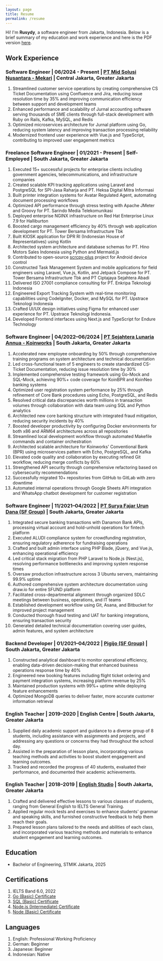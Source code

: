 ```yaml
---
layout: page
title: Resume
permalink: /resume
---
```


Hi! I'm **Rusydy**, a software engineer from Jakarta, Indonesia. Below is a brief summary of my education and work experience and here is the PDF version [here](/assets/resume.pdf).

## Work Experience

### **Software Engineer** | 06/2024 - Present | **[PT Mid Solusi Nusantara - Mekari](https://mekari.com/)** | Central Jakarta, Greater Jakarta

1.  Streamlined customer service operations by creating comprehensive CS Ticket Documentation using Confluence and Jira, reducing issue resolution time by 35% and improving communication efficiency between support and development teams
2.  Enhanced performance and scalability of Jurnal accounting software serving thousands of SME clients through full-stack development with Ruby on Rails, Kafka, MySQL, and Redis
3.  Optimized microservices architecture for Jurnal platform using Go, reducing system latency and improving transaction processing reliability
4.  Modernized frontend user experience with Vue.js and TypeScript, contributing to improved user engagement metrics

### **Freelance Software Engineer** | 01/2021 - Present | **Self-Employed** | South Jakarta, Greater Jakarta

1.  Executed 15+ successful projects for enterprise clients including government agencies, telecommunications, and infrastructure companies
2.  Created scalable KPI tracking applications using Laravel and PostgreSQL for SPI-Jasa Raharja and PT. Heksa Digital Mitra Informasi
3.  Built printer integration systems for Avatar Regulated Agent, automating document processing workflows
4.  Optimized API performance through stress testing with Apache JMeter and Groovy for PT. Sarindo Media Telekomunikasi
5.  Deployed enterprise NGINX infrastructure on Red Hat Enterprise Linux 7.9 for Halliburton
6.  Boosted cargo management efficiency by 40% through web application development for PT. Tower Bersama Infrastructure Tbk
7.  Built KIOSK application for DPR RI (Indonesian House of Representatives) using Kotlin
8.  Architected system architecture and database schemas for PT. Hino Motors Sales Indonesia using Python and Mermaid.js
9.  Contributed to open-source [scrcpy-plus](https://github.com/Frontesque/scrcpy-plus) project for Android device control
10. Constructed Task Management System and mobile applications for field engineers using Laravel, Vue.js, Kotlin, and Jetpack Compose for PT. Tower Bersama Infrastructure Tbk and PT Ciptajaya Sejahtera Abadi
11. Delivered ISO 27001 compliance consulting for PT. Enkripa Teknologi Indonesia
12. Engineered Export Tracking System with real-time monitoring capabilities using CodeIgniter, Docker, and MySQL for PT. Upstrace Teknologi Indonesia
13. Crafted UI/UX design initiatives using Figma for enhanced user experience for PT. Upstrace Teknologi Indonesia.
14. Developed Frontend interfaces using Next.js and TypeScript for Endure Technology

### **Software Engineer** | 04/2022–06/2024 | **[PT Sejahtera Lunaria Annua - Koinworks](https://koinworks.com/)** | South Jakarta, Greater Jakarta

1.  Accelerated new employee onboarding by 50% through comprehensive training programs on system architecture and technical documentation
2.  Led cross-functional team of 5 engineers to create standardized CS-Ticket Documentation, reducing issue resolution time by 30%
3.  Implemented comprehensive testing framework using Go-Mock and SQL-Mock, achieving 90%+ code coverage for KoinBPR and KoinNeo banking systems
4.  Optimized user registration system performance by 25% through refinement of Core Bank procedures using Echo, PostgreSQL, and Redis
5.  Resolved critical data discrepancies worth millions in transaction volumes through collaboration with data team using SQL and Python analytics
6.  Architected new core banking structure with integrated fraud mitigation, reducing security incidents by 40%
7.  Boosted developer productivity by configuring Docker environments for both x86 and ARM64 architectures across all repositories
8.  Streamlined local development workflow through automated Makefile commands and container orchestration
9.  Architected scalable architecture for Koinworks' Conventional Bank (BPR) using microservices pattern with Echo, PostgreSQL, and Kafka
10. Elevated code quality and collaboration by executing refined Git workflow, reducing merge conflicts by 60%
11. Strengthened API security through comprehensive refactoring based on cybersecurity recommendations
12. Successfully migrated 10+ repositories from GitHub to GitLab with zero downtime
13. Automated internal operations through Google Sheets API integration and WhatsApp chatbot development for customer registration

### **Software Engineer** | 11/2021–04/2022 | **[PT Surya Fajar Urun Dana (SF Group)](https://sfund.id/)** | South Jakarta, Greater Jakarta

1.  Integrated secure banking transactions with Danamon Bank APIs, processing virtual account and hold-unhold operations for fintech platform
2.  Executed ALUDI compliance system for crowdfunding registration, ensuring regulatory adherence for fundraising operations
3.  Crafted and built admin interface using PHP Blade, jQuery, and Vue.js, enhancing operational efficiency
4.  Led critical stack migration from PHP Laravel to Node.js (Nest.js), resolving performance bottlenecks and improving system response times
5.  Oversaw production infrastructure across 3 Ubuntu servers, maintaining 99.9% uptime
6.  Authored comprehensive system architecture documentation using draw.io for entire SFUND platform
7.  Facilitated cross-departmental alignment through organized SDLC meetings between business, operations, and IT teams
8.  Established development workflow using Git, Asana, and Bitbucket for improved project management
9.  Conducted thorough fraud testing and UAT for banking integrations, ensuring transaction security
10. Generated detailed technical documentation covering user guides, admin features, and system architecture

### **Backend Developer** | 01/2021–04/2022 | **[Pigijo (SF Group)](https://pigijo.com/)** | South Jakarta, Greater Jakarta

1.  Constructed analytical dashboard to monitor operational efficiency, enabling data-driven decision-making that enhanced business operations response time by 40%
2.  Engineered new booking features including flight ticket ordering and payment integration systems, increasing platform revenue by 25%
3.  Maintained production systems with 99%+ uptime while deploying feature enhancements
4.  Optimized MongoDB queries to deliver faster, more accurate customer information retrieval

### **English Teacher** | 2019–2020 | **English Centre** | South Jakarta, Greater Jakarta

1.  Supplied daily academic support and guidance to a diverse group of 8 students, including assistance with assignments and projects, and addressing any questions or concerns they had throughout the school day.
2.  Assisted in the preparation of lesson plans, incorporating various teaching methods and activities to boost student engagement and learning outcomes.
3.  Tracked and recorded the progress of 40 students, evaluated their performance, and documented their academic achievements.

### **English Teacher** | 2018–2019 | **[English Studio](https://englishstudio.id/)** | South Jakarta, Greater Jakarta

1.  Crafted and delivered effective lessons to various classes of students, ranging from General English to IELTS General Training.
2.  Applied regular mock tests and exercises to enhance students' grammar and speaking skills, and furnished constructive feedback to help them reach their goals.
3.  Prepared lesson plans tailored to the needs and abilities of each class, and incorporated various teaching methods and materials to enhance student engagement and learning outcomes.

## Education

- Bachelor of Engineering, STMIK Jakarta, 2025

## Certifications

1. IELTS Band 6.0, 2022
2. [Go (Basic) Certificate](https://www.hackerrank.com/certificates/26764942e980)
3. [SQL (Basic) Certificate](https://www.hackerrank.com/certificates/016b39b327dc)
4. [Node.js (Intermediate) Certificate](https://www.hackerrank.com/certificates/07bf888ca311)
5. [Node (Basic) Certificate](https://www.hackerrank.com/certificates/fbe0b27b6e4c)

## Languages

1. English: Professional Working Proficiency
2. German: Beginner
3. Japanese: Beginner
4. Indonesian: Native
